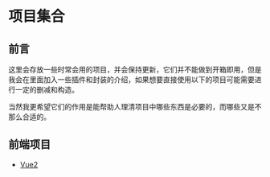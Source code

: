 # 项目集合

## 前言

这里会存放一些时常会用的项目，并会保持更新，它们并不能做到开箱即用，但是我会在里面加入一些插件和封装的介绍，如果想要直接使用以下的项目可能需要进行一定的删减和构造。

当然我更希望它们的作用是能帮助人理清项目中哪些东西是必要的，而哪些又是不那么合适的。

## 前端项目

- [Vue2](Vue2/README.md)
